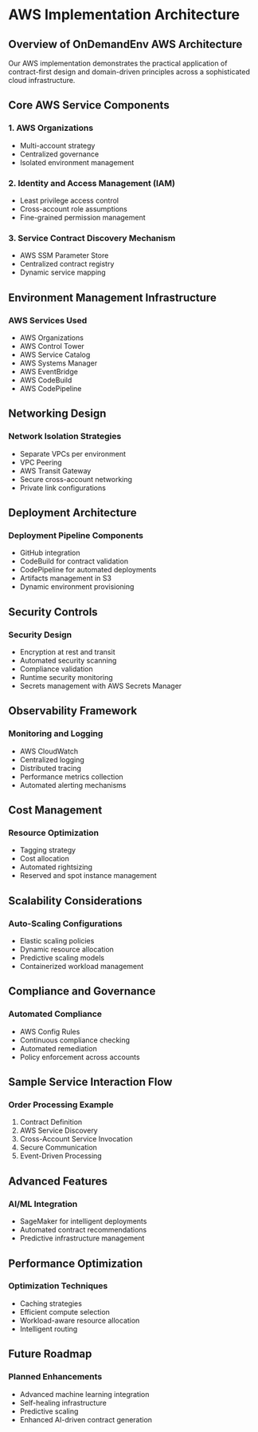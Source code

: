 # AWS Implementation Architecture

## Overview of OnDemandEnv AWS Architecture

Our AWS implementation demonstrates the practical application of contract-first design and domain-driven principles across a sophisticated cloud infrastructure.

## Core AWS Service Components

### 1. AWS Organizations
- Multi-account strategy
- Centralized governance
- Isolated environment management

### 2. Identity and Access Management (IAM)
- Least privilege access control
- Cross-account role assumptions
- Fine-grained permission management

### 3. Service Contract Discovery Mechanism
- AWS SSM Parameter Store
- Centralized contract registry
- Dynamic service mapping

## Environment Management Infrastructure

### AWS Services Used
- AWS Organizations
- AWS Control Tower
- AWS Service Catalog
- AWS Systems Manager
- AWS EventBridge
- AWS CodeBuild
- AWS CodePipeline

## Networking Design

### Network Isolation Strategies
- Separate VPCs per environment
- VPC Peering
- AWS Transit Gateway
- Secure cross-account networking
- Private link configurations

## Deployment Architecture

### Deployment Pipeline Components
- GitHub integration
- CodeBuild for contract validation
- CodePipeline for automated deployments
- Artifacts management in S3
- Dynamic environment provisioning

## Security Controls

### Security Design
- Encryption at rest and transit
- Automated security scanning
- Compliance validation
- Runtime security monitoring
- Secrets management with AWS Secrets Manager

## Observability Framework

### Monitoring and Logging
- AWS CloudWatch
- Centralized logging
- Distributed tracing
- Performance metrics collection
- Automated alerting mechanisms

## Cost Management

### Resource Optimization
- Tagging strategy
- Cost allocation
- Automated rightsizing
- Reserved and spot instance management

## Scalability Considerations

### Auto-Scaling Configurations
- Elastic scaling policies
- Dynamic resource allocation
- Predictive scaling models
- Containerized workload management

## Compliance and Governance

### Automated Compliance
- AWS Config Rules
- Continuous compliance checking
- Automated remediation
- Policy enforcement across accounts

## Sample Service Interaction Flow

### Order Processing Example
1. Contract Definition
2. AWS Service Discovery
3. Cross-Account Service Invocation
4. Secure Communication
5. Event-Driven Processing

## Advanced Features

### AI/ML Integration
- SageMaker for intelligent deployments
- Automated contract recommendations
- Predictive infrastructure management

## Performance Optimization

### Optimization Techniques
- Caching strategies
- Efficient compute selection
- Workload-aware resource allocation
- Intelligent routing

## Future Roadmap

### Planned Enhancements
- Advanced machine learning integration
- Self-healing infrastructure
- Predictive scaling
- Enhanced AI-driven contract generation